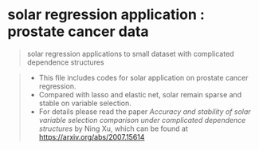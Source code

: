 # solar regression application : prostate cancer data
> solar regression applications to small dataset with complicated dependence structures

> - This file includes codes for solar application on prostate cancer regression. 
> - Compared with lasso and elastic net, solar remain sparse and stable on variable selection.
> - For details please read the paper *Accuracy and stability of solar variable selection comparison under complicated dependence structures* by Ning Xu, which can be found at https://arxiv.org/abs/2007.15614


